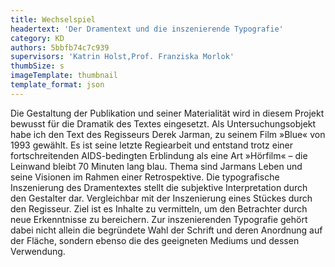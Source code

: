 ```yaml
---
title: Wechselspiel
headertext: 'Der Dramentext und die inszenierende Typografie'
category: KD
authors: 5bbfb74c7c939
supervisors: 'Katrin Holst,Prof. Franziska Morlok'
thumbSize: s
imageTemplate: thumbnail
template_format: json
---
```


Die Gestaltung der Publikation und seiner Materialität wird in diesem Projekt bewusst für die Dramatik des Textes eingesetzt. Als Untersuchungsobjekt habe ich den Text des Regisseurs Derek Jarman, zu seinem Film »Blue« von 1993 gewählt. Es ist seine letzte Regiearbeit und entstand trotz einer fortschreitenden AIDS-bedingten Erblindung als eine Art »Hörfilm« – die Leinwand bleibt 70 Minuten lang blau. Thema sind Jarmans Leben und seine Visionen im Rahmen einer Retrospektive. Die typografische Inszenierung des Dramentextes stellt die subjektive Interpretation durch den Gestalter dar. Vergleichbar mit der Inszenierung eines Stückes durch den Regisseur. Ziel ist es Inhalte zu vermitteln, um den Betrachter durch neue Erkenntnisse zu bereichern. Zur inszenierenden Typografie gehört dabei nicht allein die begründete Wahl der Schrift und deren Anordnung auf der Fläche, sondern ebenso die des geeigneten Mediums und dessen Verwendung.